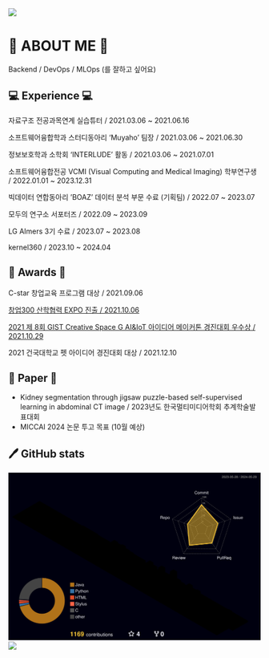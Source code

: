 <!-- <div align="center"> --> 
<img src="https://capsule-render.vercel.app/api?type=cylinder&color=E3A6AE&height=200&section=header&text=c0olcode&fontSize=80" />

# 💌 ABOUT ME 💌
Backend / DevOps / MLOps (를 잘하고 싶어요)


## 💻 Experience 💻

자료구조 전공과목연계 실습튜터 / 2021.03.06 ~ 2021.06.16

소프트웨어융합학과 스터디동아리 ‘Muyaho’ 팀장 / 2021.03.06 ~ 2021.06.30

정보보호학과 소학회 ‘INTERLUDE’ 활동 / 2021.03.06 ~ 2021.07.01

소프트웨어융합전공 VCMI (Visual Computing and Medical Imaging) 학부연구생 / 2022.01.01 ~ 2023.12.31

빅데이터 연합동아리 ’BOAZ’ 데이터 분석 부문 수료 (기획팀) / 2022.07 ~ 2023.07

모두의 연구소 서포터즈 / 2022.09 ~ 2023.09

LG AImers 3기 수료 / 2023.07 ~ 2023.08

kernel360 / 2023.10 ~ 2024.04 
  

## 🥇 Awards 🥇

C-star 창업교육 프로그램 대상 / 2021.09.06

[창업300 산학협력 EXPO 진출 / 2021.10.06](http://festival.u300.kr/cms/process/invest_2021/view.asp?c_show_no=71&c_check_no=64&c_relation=809&c_relation2=903&c_team_no=2566&c_festival_type=&s_text=wonq)

[2021 제 8회 GIST Creative Space G AI&IoT 아이디어 메이커톤 경진대회 우수상 / 2021.10.29](https://github.com/yejincode/petviews.git)

2021 건국대학교 펫 아이디어 경진대회 대상 / 2021.12.10
  

## 🔭 Paper 🔭
- Kidney segmentation through jigsaw puzzle-based self-supervised learning in abdominal CT image / 2023년도 한국멀티미디어학회 추계학술발표대회
- MICCAI 2024 논문 투고 목표 (10월 예상) 


## 🖊️ GitHub stats
![jandi](./profile-3d-contrib/profile-night-rainbow.svg)
<a href="https://github.com/devxb/gitanimals">
    <img src = "https://render.gitanimals.org/farms/{c0olcode}"/>
</a>


</div>



